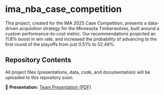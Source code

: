 # ima_nba_case_competition
This project, created for the IMA 2025 Case Competition, presents a data-driven acquisition strategy for the Minnesota Timberwolves, built around a custom performance-to-cost metric. Our recommendations projected an 11.8% boost in win rate, and increased the probability of advancing to the first round of the playoffs from just 0.51% to 52.49%.

## Repository Contents
All project files (presentations, data, code, and documentation) will be uploaded to this repository soon.  

📄 **Presentation:** [Team Presentation (PDF)](docs/presentation/Team_Presentation.pdf)  
